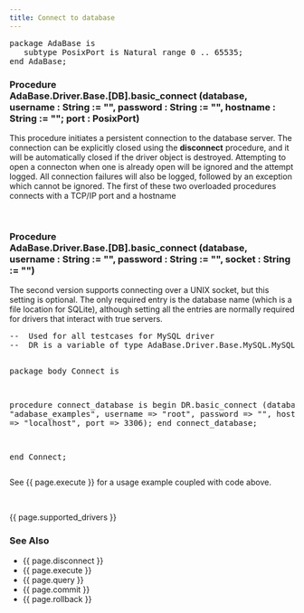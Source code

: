 ```yaml
---
title: Connect to database
---
```


<div class="leftside">
<pre class="code">
package AdaBase is
   subtype PosixPort is Natural range 0 .. 65535;
end AdaBase;
</pre>
<h3>Procedure<br/>
AdaBase.Driver.Base.[DB].basic_connect (database,
username : String := "",
password : String := "",
hostname : String := "";
port : PosixPort)</h3>
<p>This procedure initiates a persistent connection to the database server.
The connection can be explicitly closed using the <b>disconnect</b> procedure,
and it will be automatically closed if the driver object is destroyed.
Attempting to open a connecton when one is already open will be ignored
and the attempt logged.  All connection failures will also be logged, followed
by an exception which cannot be ignored.  The first of these two overloaded
procedures connects with a TCP/IP port and a hostname</p>
<br>
<h3>Procedure<br/>
AdaBase.Driver.Base.[DB].basic_connect (database,
username : String := "",
password : String := "",
socket : String := "")</h3>
<p>The second version supports connecting over a UNIX socket, but this
setting is optional.  The only required entry is the database name
(which is a file location for SQLite), although setting all the entries
are normally required for drivers that interact with true servers.</p>
<pre class="code">
--  Used for all testcases for MySQL driver
--  DR is a variable of type AdaBase.Driver.Base.MySQL.MySQL_Driver

package body Connect is

   procedure connect_database is
   begin
      DR.basic_connect (database => "adabase_examples",
                        username => "root",
                        password => "",
                        hostname => "localhost",
                        port     => 3306);
   end connect_database;

end Connect;
</pre>
<p class="caption">See {{ page.execute }} for a usage example coupled with code above.</p>
<br/>
<p>{{ page.supported_drivers }}</p>
</div>
<div class="sidenav">
  <h3>See Also</h3>
  <ul>
    <li>{{ page.disconnect }}</li>
    <li>{{ page.execute }}</li>
    <li>{{ page.query }}</li>
    <li>{{ page.commit }}</li>
    <li>{{ page.rollback }}</li>
  </ul>
</div>

